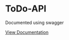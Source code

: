 # ToDo-API
Documented using swagger

[View Documentation](https://todo-drf-api.herokuapp.com/swagger)